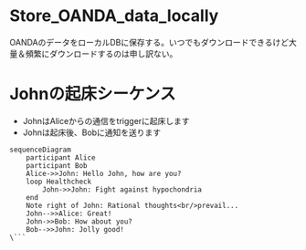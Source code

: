 # Store_OANDA_data_locally
OANDAのデータをローカルDBに保存する。いつでもダウンロードできるけど大量＆頻繁にダウンロードするのは申し訳ない。

# Johnの起床シーケンス

- JohnはAliceからの通信をtriggerに起床します
- Johnは起床後、Bobに通知を送ります

```mermaid
sequenceDiagram
    participant Alice
    participant Bob
    Alice->>John: Hello John, how are you?
    loop Healthcheck
        John->>John: Fight against hypochondria
    end
    Note right of John: Rational thoughts<br/>prevail...
    John-->>Alice: Great!
    John->>Bob: How about you?
    Bob-->>John: Jolly good!
\```

